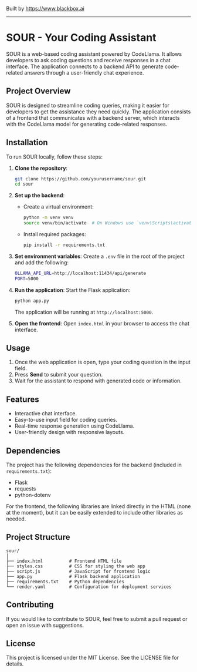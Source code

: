 
Built by https://www.blackbox.ai

---

# SOUR - Your Coding Assistant

SOUR is a web-based coding assistant powered by CodeLlama. It allows developers to ask coding questions and receive responses in a chat interface. The application connects to a backend API to generate code-related answers through a user-friendly chat experience.

## Project Overview

SOUR is designed to streamline coding queries, making it easier for developers to get the assistance they need quickly. The application consists of a frontend that communicates with a backend server, which interacts with the CodeLlama model for generating code-related responses.

## Installation

To run SOUR locally, follow these steps:

1. **Clone the repository**:
   ```bash
   git clone https://github.com/yourusername/sour.git
   cd sour
   ```

2. **Set up the backend**:
   - Create a virtual environment:
     ```bash
     python -m venv venv
     source venv/bin/activate  # On Windows use `venv\Scripts\activate`
     ```
   - Install required packages:
     ```bash
     pip install -r requirements.txt
     ```

3. **Set environment variables**:
   Create a `.env` file in the root of the project and add the following:
   ```bash
   OLLAMA_API_URL=http://localhost:11434/api/generate
   PORT=5000
   ```

4. **Run the application**:
   Start the Flask application:
   ```bash
   python app.py
   ```
   The application will be running at `http://localhost:5000`.

5. **Open the frontend**:
   Open `index.html` in your browser to access the chat interface.

## Usage

1. Once the web application is open, type your coding question in the input field.
2. Press **Send** to submit your question.
3. Wait for the assistant to respond with generated code or information.

## Features

- Interactive chat interface.
- Easy-to-use input field for coding queries.
- Real-time response generation using CodeLlama.
- User-friendly design with responsive layouts.

## Dependencies

The project has the following dependencies for the backend (included in `requirements.txt`):

- Flask
- requests
- python-dotenv

For the frontend, the following libraries are linked directly in the HTML (none at the moment), but it can be easily extended to include other libraries as needed.

## Project Structure

```
sour/
│
├── index.html          # Frontend HTML file
├── styles.css          # CSS for styling the web app
├── script.js           # JavaScript for frontend logic
├── app.py              # Flask backend application
├── requirements.txt    # Python dependencies
└── render.yaml         # Configuration for deployment services
```

## Contributing

If you would like to contribute to SOUR, feel free to submit a pull request or open an issue with suggestions.

## License

This project is licensed under the MIT License. See the LICENSE file for details.